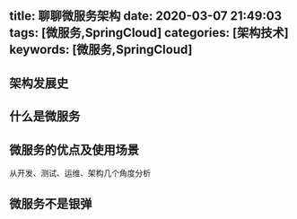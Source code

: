 title: 聊聊微服务架构
date: 2020-03-07 21:49:03
tags: [微服务,SpringCloud]
categories: [架构技术]
keywords: [微服务,SpringCloud]
---
## 架构发展史


## 什么是微服务


## 微服务的优点及使用场景
从开发、测试、运维、架构几个角度分析


## 微服务不是银弹

